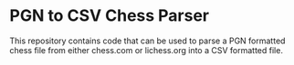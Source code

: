 
# PGN to CSV Chess Parser

This repository contains code that can be used to parse a PGN formatted chess file from either chess.com or lichess.org into a CSV formatted file.
